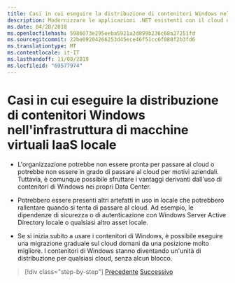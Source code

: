 ```yaml
---
title: Casi in cui eseguire la distribuzione di contenitori Windows nell'infrastruttura di macchine virtuali IaaS locale
description: Modernizzare le applicazioni .NET esistenti con il cloud di Azure e i contenitori di Windows | Quando distribuire i contenitori di Windows nell'infrastruttura VM IaaS locale
ms.date: 04/28/2018
ms.openlocfilehash: 5986073e295eeba5921a2d899b236c68a27251fd
ms.sourcegitcommit: 22be09204266253d45ece46f51cc6f080f2b3fd6
ms.translationtype: MT
ms.contentlocale: it-IT
ms.lasthandoff: 11/08/2019
ms.locfileid: "69577974"
---
```

# <a name="when-to-deploy-windows-containers-in-your-on-premises-iaas-vm-infrastructure"></a>Casi in cui eseguire la distribuzione di contenitori Windows nell'infrastruttura di macchine virtuali IaaS locale

- L'organizzazione potrebbe non essere pronta per passare al cloud o potrebbe non essere in grado di passare al cloud per motivi aziendali. Tuttavia, è comunque possibile sfruttare i vantaggi derivanti dall'uso di contenitori di Windows nei propri Data Center.

- Potrebbero essere presenti altri artefatti in uso in locale che potrebbero rallentare quando si tenta di passare al cloud. Ad esempio, le dipendenze di sicurezza o di autenticazione con Windows Server Active Directory locale o qualsiasi altro asset locale.

- Se si inizia subito a usare i contenitori di Windows, è possibile eseguire una migrazione graduale sul cloud domani da una posizione molto migliore. I contenitori di Windows stanno diventando un'unità di distribuzione per qualsiasi cloud, senza alcun blocco.

>[!div class="step-by-step"]
>[Precedente](when-not-to-deploy-to-windows-containers.md)
>[Successivo](when-to-deploy-windows-containers-to-azure-vms-iaas-cloud.md)
